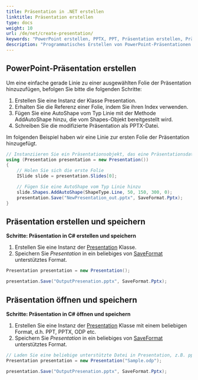 ```yaml
---
title: Präsentation in .NET erstellen
linktitle: Präsentation erstellen
type: docs
weight: 10
url: /de/net/create-presentation/
keywords: "PowerPoint erstellen, PPTX, PPT, Präsentation erstellen, Präsentation initialisieren, C#, .NET"
description: "Programmatisches Erstellen von PowerPoint-Präsentationen in C#, z.B. PPT, PPTX, ODP etc."
---
```


## PowerPoint-Präsentation erstellen
Um eine einfache gerade Linie zu einer ausgewählten Folie der Präsentation hinzuzufügen, befolgen Sie bitte die folgenden Schritte:

1. Erstellen Sie eine Instanz der Klasse Presentation.
1. Erhalten Sie die Referenz einer Folie, indem Sie ihren Index verwenden.
1. Fügen Sie eine AutoShape vom Typ Linie mit der Methode AddAutoShape hinzu, die vom Shapes-Objekt bereitgestellt wird.
1. Schreiben Sie die modifizierte Präsentation als PPTX-Datei.

Im folgenden Beispiel haben wir eine Linie zur ersten Folie der Präsentation hinzugefügt.

```c#
// Instanziieren Sie ein Präsentationsobjekt, das eine Präsentationsdatei darstellt
using (Presentation presentation = new Presentation())
{
    // Holen Sie sich die erste Folie
    ISlide slide = presentation.Slides[0];

    // Fügen Sie eine AutoShape vom Typ Linie hinzu
    slide.Shapes.AddAutoShape(ShapeType.Line, 50, 150, 300, 0);
    presentation.Save("NewPresentation_out.pptx", SaveFormat.Pptx);
}
```

## Präsentation erstellen und speichern

<a name="csharp-create-save-presentation"><strong>Schritte: Präsentation in C# erstellen und speichern</strong></a>

1. Erstellen Sie eine Instanz der [Presentation](https://reference.aspose.com/slides/net/aspose.slides/presentation/) Klasse.
2. Speichern Sie _Presentation_ in ein beliebiges von [SaveFormat](https://reference.aspose.com/slides/net/aspose.slides.export/saveformat/) unterstütztes Format.

```c#
Presentation presentation = new Presentation();

presentation.Save("OutputPresenation.pptx", SaveFormat.Pptx);
```

## Präsentation öffnen und speichern

<a name="csharp-open-save-presentation"><strong>Schritte: Präsentation in C# öffnen und speichern</strong></a>

1. Erstellen Sie eine Instanz der [Presentation](https://reference.aspose.com/slides/net/aspose.slides/presentation/) Klasse mit einem beliebigen Format, d.h. PPT, PPTX, ODP etc.
2. Speichern Sie _Presentation_ in ein beliebiges von [SaveFormat](https://reference.aspose.com/slides/net/aspose.slides.export/saveformat/) unterstütztes Format.

```c#
// Laden Sie eine beliebige unterstützte Datei in Presentation, z.B. ppt, pptx, odp etc.
Presentation presentation = new Presentation("Sample.odp");

presentation.Save("OutputPresenation.pptx", SaveFormat.Pptx);
```